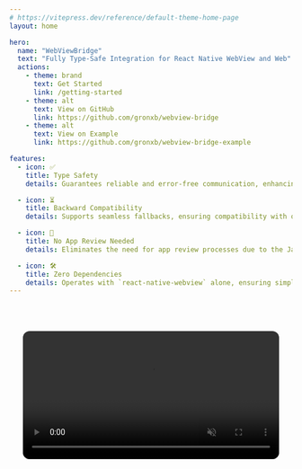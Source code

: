 ```yaml
---
# https://vitepress.dev/reference/default-theme-home-page
layout: home

hero:
  name: "WebViewBridge"
  text: "Fully Type-Safe Integration for React Native WebView and Web"
  actions:
    - theme: brand
      text: Get Started
      link: /getting-started
    - theme: alt
      text: View on GitHub
      link: https://github.com/gronxb/webview-bridge
    - theme: alt
      text: View on Example
      link: https://github.com/gronxb/webview-bridge-example

features:
  - icon: ✅
    title: Type Safety
    details: Guarantees reliable and error-free communication, enhancing development efficiency.

  - icon: ⏳
    title: Backward Compatibility
    details: Supports seamless fallbacks, ensuring compatibility with older versions of React Native apps

  - icon: 🚀
    title: No App Review Needed
    details: Eliminates the need for app review processes due to the JavaScript-only implementation.

  - icon: 🛠️
    title: Zero Dependencies
    details: Operates with `react-native-webview` alone, ensuring simple and streamlined integration.
---
```


  <div class="demo">
      <video src="/demo.mp4" autoplay muted loop />
  </div>

<style>
:root {
  --vp-home-hero-name-color: transparent;
  --vp-home-hero-name-background: -webkit-linear-gradient(120deg, #e09fff 30%, #64daff);
  --vp-home-hero-image-filter: blur(44px);
}

.demo {
  padding: 24px;
  border-radius: 12px;
  margin-top: 40px;
  display: flex;
  justify-content: center;
  align-items: center;
  text-align: center;

  video {
    border-radius: 12px;
    width: 1152px;
  }
}
</style>
